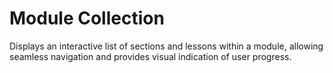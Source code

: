 # Module Collection

Displays an interactive list of sections and lessons within a module, allowing seamless navigation and provides visual indication of user progress.
